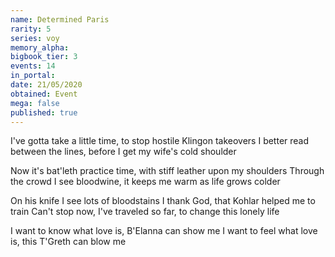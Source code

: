 ```yaml
---
name: Determined Paris
rarity: 5
series: voy
memory_alpha:
bigbook_tier: 3
events: 14
in_portal:
date: 21/05/2020
obtained: Event
mega: false
published: true
---
```


I've gotta take a little time, to stop hostile Klingon takeovers
I better read between the lines, before I get my wife's cold shoulder

Now it's bat'leth practice time, with stiff leather upon my shoulders
Through the crowd I see bloodwine, it keeps me warm as life grows colder

On his knife I see lots of bloodstains
I thank God, that Kohlar helped me to train
Can't stop now, I've traveled so far, to change this lonely life

I want to know what love is, B'Elanna can show me
I want to feel what love is, this T'Greth can blow me
